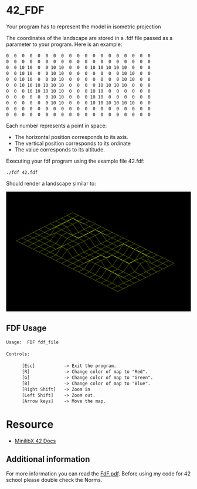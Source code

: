 # 42_FDF

Your program has to represent the model in isometric projection

The coordinates of the landscape are stored in a .fdf file passed as a parameter to
your program. Here is an example:
```
0  0  0  0  0  0  0  0  0  0  0  0  0  0  0  0  0  0  0
0  0  0  0  0  0  0  0  0  0  0  0  0  0  0  0  0  0  0
0  0 10 10  0  0 10 10  0  0  0 10 10 10 10 10  0  0  0
0  0 10 10  0  0 10 10  0  0  0  0  0  0  0 10 10  0  0
0  0 10 10  0  0 10 10  0  0  0  0  0  0  0 10 10  0  0
0  0 10 10 10 10 10 10  0  0  0  0 10 10 10 10  0  0  0
0  0  0 10 10 10 10 10  0  0  0 10 10  0  0  0  0  0  0
0  0  0  0  0  0 10 10  0  0  0 10 10  0  0  0  0  0  0
0  0  0  0  0  0 10 10  0  0  0 10 10 10 10 10 10  0  0
0  0  0  0  0  0  0  0  0  0  0  0  0  0  0  0  0  0  0
0  0  0  0  0  0  0  0  0  0  0  0  0  0  0  0  0  0  0
```
Each number represents a point in space:
 - The horizontal position corresponds to its axis.
 - The vertical position corresponds to its ordinate
 - The value corresponds to its altitude.

Executing your fdf program using the example file 42.fdf:

```
./fdf 42.fdf
```
Should render a landscape similar to:

 ![FDF and 42Yerevan](./fdf.png)
 
## FDF Usage

```
Usage:	FDF	fdf_file

Controls:

      [Esc]           -> Exit the program.
      [R]             -> Change color of map to "Red".
      [G]             -> Change color of map to "Green".
      [B]             -> Change color of map to "Blue".
      [Right Shift]   -> Zoom in
      [Left Shift]    -> Zoom out.
      [Arrow keys]    -> Move the map.
```
# Resource
- <a href="https://harm-smits.github.io/42docs/libs/minilibx">MinilibX 42 Docs</a>

## Additional information

For more information you can read the [FdF.pdf](fdf.subject.pdf).
Before using my code for 42 school please double check the Norms.
